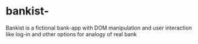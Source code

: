 # bankist-
Bankist is a fictional bank-app with DOM manipulation and user interaction like log-in and other options for analogy of real bank
